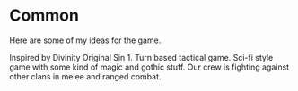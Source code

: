 # Common
Here are some of my ideas for the game.

Inspired by Divinity Original Sin 1.
Turn based tactical game.
Sci-fi style game with some kind of magic and gothic stuff.
Our crew is fighting against other clans in melee and ranged combat.
